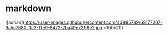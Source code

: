 # markdown
![adrian](https://user-images.githubusercontent.com/43985789/68177207-9a5c7680-ffc2-11e9-8472-2ba49e7296e2.jpg =100x20)
